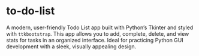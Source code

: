 # to-do-list
A modern, user-friendly Todo List app built with Python’s Tkinter and styled with `ttkbootstrap`. This app allows you to add, complete, delete, and view stats for tasks in an organized interface. Ideal for practicing Python GUI development with a sleek, visually appealing design.

